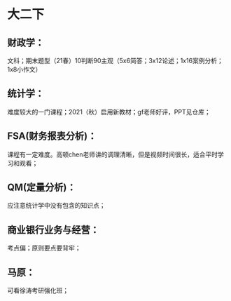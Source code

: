 # 大二下

## 财政学：

文科；期末题型（21春）10判断90主观（5x6简答；3x12论述；1x16案例分析；1x8小作文）

## 统计学：

难度较大的一门课程；2021（秋）启用新教材；gf老师好评，PPT见仓库；

## FSA(财务报表分析)：

课程有一定难度。高顿chen老师讲的调理清晰，但是视频时间很长，适合平时学习和观看；

## QM(定量分析)：

应注意统计学中没有包含的知识点；

## 商业银行业务与经营：

考点偏；原则要点要背牢；

## 马原：

可看徐涛考研强化班；



